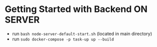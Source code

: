 # Getting Started with Backend ON SERVER

- run `bash node-server-default-start.sh` (located in main directory)
- run `sudo docker-compose -p task-up up --build`